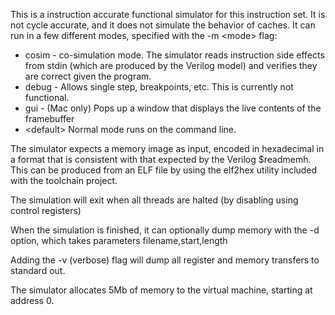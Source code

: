 This is a instruction accurate functional simulator for this instruction set.  It is not
cycle accurate, and it does not simulate the behavior of caches. It can run in a few
different modes, specified with the -m &lt;mode&gt; flag:
- cosim - co-simulation mode. The simulator reads instruction side effects from stdin (which 
are produced by the Verilog model) and verifies they are correct given the program.
- debug - Allows single step, breakpoints, etc.  This is currently not functional.
- gui - (Mac only) Pops up a window that displays the live contents of the framebuffer
- &lt;default&gt; Normal mode runs on the command line.

The simulator expects a memory image as input, encoded in hexadecimal in a format that is 
consistent with that expected by the Verilog $readmemh.  This can be produced from an ELF
file by using the elf2hex utility included with the toolchain project.

The simulation will exit when all threads are halted (by disabling using control registers)

When the simulation is finished, it can optionally dump memory with the -d option, which takes 
parameters filename,start,length

Adding the -v (verbose) flag will dump all register and memory transfers to standard out.

The simulator allocates 5Mb of memory to the virtual machine, starting at address 0.


